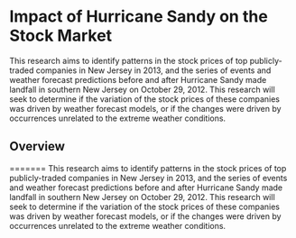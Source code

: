 # Impact of Hurricane Sandy on the Stock Market 

This research aims to identify patterns in the stock prices of top publicly-traded companies in New Jersey in 2013, and the series of events and weather forecast predictions before and after Hurricane Sandy made landfall in southern New Jersey on October 29, 2012. This research will seek to determine if the variation of the stock prices of these companies was driven by weather forecast models, or if the changes were driven by occurrences unrelated to the extreme weather conditions. 

## Overview
=======
This research aims to identify patterns in the stock prices of top publicly-traded companies in New Jersey in 2013, and the series of events and weather forecast predictions before and after Hurricane Sandy made landfall in southern New Jersey on October 29, 2012. This research will seek to determine if the variation of the stock prices of these companies was driven by weather forecast models, or if the changes were driven by occurrences unrelated to the extreme weather conditions. 
